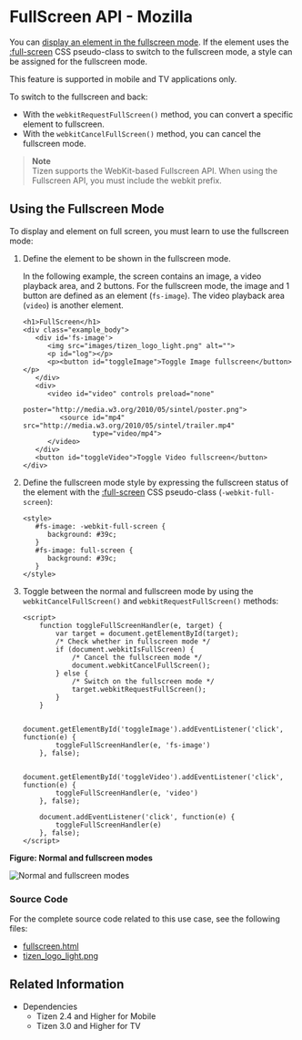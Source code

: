 # FullScreen API - Mozilla

You can [display an element in the fullscreen mode](#using-the-fullscreen-mode). If the element uses the  [:full-screen](https://wiki.mozilla.org/index.php?title=Gecko:FullScreenAPI#full-screen_pseudo-class) CSS pseudo-class to switch to the fullscreen mode, a style can be assigned for the fullscreen mode.

This feature is supported in mobile and TV applications only.

To switch to the fullscreen and back:

- With the `webkitRequestFullScreen()` method, you can convert a specific element to fullscreen.
- With the `webkitCancelFullScreen()` method, you can cancel the fullscreen mode.

> **Note**  
> Tizen supports the WebKit-based Fullscreen API. When using the Fullscreen API, you must include the webkit prefix.

## Using the Fullscreen Mode

To display and element on full screen, you must learn to use the fullscreen mode:

1. Define the element to be shown in the fullscreen mode.

   In the following example, the screen contains an image, a video playback area, and 2 buttons. For the fullscreen mode, the image and 1 button are defined as an element (`fs-image`). The video playback area (`video`) is another element.

   ```
   <h1>FullScreen</h1>
   <div class="example_body">
      <div id='fs-image'>
         <img src="images/tizen_logo_light.png" alt="">
         <p id="log"></p>
         <p><button id="toggleImage">Toggle Image fullscreen</button></p>
      </div>
      <div>
         <video id="video" controls preload="none"
                poster="http://media.w3.org/2010/05/sintel/poster.png">
            <source id="mp4" src="http://media.w3.org/2010/05/sintel/trailer.mp4"
                    type="video/mp4">
         </video>
      </div>
      <button id="toggleVideo">Toggle Video fullscreen</button>
   </div>
   ```

2. Define the fullscreen mode style by expressing the fullscreen status of the element with the [:full-screen](https://wiki.mozilla.org/index.php?title=Gecko:FullScreenAPI#full-screen_pseudo-class) CSS pseudo-class (`-webkit-full-screen`):

   ```
   <style>
      #fs-image: -webkit-full-screen {
         background: #39c;
      }
      #fs-image: full-screen {
         background: #39c;
      }
   </style>
   ```

3. Toggle between the normal and fullscreen mode by using the `webkitCancelFullScreen()` and `webkitRequestFullScreen()` methods:

   ```
   <script>
       function toggleFullScreenHandler(e, target) {
           var target = document.getElementById(target);
           /* Check whether in fullscreen mode */
           if (document.webkitIsFullScreen) {
               /* Cancel the fullscreen mode */
               document.webkitCancelFullScreen();
           } else {
               /* Switch on the fullscreen mode */
               target.webkitRequestFullScreen();
           }
       }

       document.getElementById('toggleImage').addEventListener('click', function(e) {
           toggleFullScreenHandler(e, 'fs-image')
       }, false);

       document.getElementById('toggleVideo').addEventListener('click', function(e) {
           toggleFullScreenHandler(e, 'video')
       }, false);

       document.addEventListener('click', function(e) {
           toggleFullScreenHandler(e)
       }, false);
   </script>
   ```

**Figure: Normal and fullscreen modes**

![Normal and fullscreen modes](./media/fullscreen.png)

### Source Code

For the complete source code related to this use case, see the following files:

- [fullscreen.html](http://download.tizen.org/misc/examples/w3c_html5/ui/mozilla_fullscreen)
- [tizen_logo_light.png](http://download.tizen.org/misc/examples/w3c_html5/ui/mozilla_fullscreen/images)

## Related Information
* Dependencies
  - Tizen 2.4 and Higher for Mobile
  - Tizen 3.0 and Higher for TV
